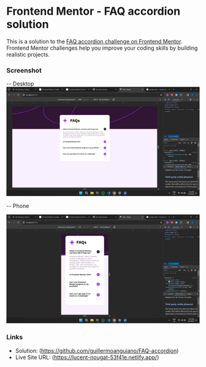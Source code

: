 # Frontend Mentor - FAQ accordion solution

This is a solution to the [FAQ accordion challenge on Frontend Mentor](https://www.frontendmentor.io/challenges/faq-accordion-wyfFdeBwBz). Frontend Mentor challenges help you improve your coding skills by building realistic projects. 



### Screenshot

-- Desktop
![](./src/assets/screenshot/desktop.png)

-- Phone

![](./src/assets/screenshot/phone.png)

### Links

- Solution: (https://github.com/guillermoanguiano/FAQ-accordion)
- Live Site URL: (https://lucent-nougat-53f41e.netlify.app/)
